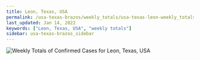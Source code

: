 ```yaml
---
title: Leon, Texas, USA
permalink: /usa-texas-brazos/weekly_totals/usa-texas-leon-weekly_totals.html
last_updated: Jan 14, 2022
keywords: ["Leon, Texas, USA", "weekly totals"]
sidebar: usa-texas-brazos_sidebar
---
```


![Weekly Totals of Confirmed Cases for Leon, Texas, USA](/covid_tracker/images/graphs/usa-texas-leon-weekly_totals_graph.png)
